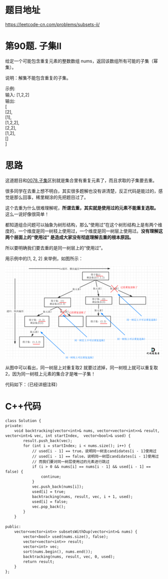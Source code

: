 # 题目地址 
https://leetcode-cn.com/problems/subsets-ii/

# 第90题. 子集II

给定一个可能包含重复元素的整数数组 nums，返回该数组所有可能的子集（幂集）。

说明：解集不能包含重复的子集。

示例:   
输入: [1,2,2]  
输出:  
[  
  [2],  
  [1],  
  [1,2,2],  
  [2,2],  
  [1,2],  
  []  
]  


# 思路 

这道题目和[0078.子集](https://github.com/youngyangyang04/leetcode/blob/master/problems/0078.子集.md)区别就是集合里有重复元素了，而且求取的子集要去重。

很多同学在去重上想不明白，其实很多题解也没有讲清楚，反正代码是能过的，感觉是那么回事，稀里糊涂的先把题目过了。

这个去重为什么很难理解呢，**所谓去重，其实就是使用过的元素不能重复选取。** 这么一说好像很简单！

都知道组合问题可以抽象为树形结构，那么“使用过”在这个树形结构上是有两个维度的，一个维度是同一树枝上使用过，一个维度是同一树层上使用过。**没有理解这两个层面上的“使用过” 是造成大家没有彻底理解去重的根本原因。**

所以要明确我们要去重的是同一树层上的“使用过”。

用示例中的[1, 2, 2] 来举例，如图所示：

<img src='../pics/90.子集II.png' width=600> </img></div>

从图中可以看出，同一树层上对重复取2 就要过滤掉，同一树枝上就可以重复取2，因为同一树枝上元素的集合才是唯一子集！

代码如下：（已经详细注释）

# C++代码

```
class Solution {
private:
    void backtracking(vector<int>& nums, vector<vector<int>>& result, vector<int>& vec, int startIndex,  vector<bool>& used) {
        result.push_back(vec);
        for (int i = startIndex; i < nums.size(); i++) {
            // used[i - 1] == true，说明同一树支candidates[i - 1]使用过 
            // used[i - 1] == false，说明同一树层candidates[i - 1]使用过
            // 而我们要对同一树层使用过的元素进行跳过
            if (i > 0 && nums[i] == nums[i - 1] && used[i - 1] == false) { 
                continue;
            }
            vec.push_back(nums[i]);
            used[i] = true;
            backtracking(nums, result, vec, i + 1, used);
            used[i] = false;
            vec.pop_back();
        }
    }

public:
    vector<vector<int>> subsetsWithDup(vector<int>& nums) {
        vector<bool> used(nums.size(), false);
        vector<vector<int>> result;
        vector<int> vec;
        sort(nums.begin(), nums.end());
        backtracking(nums, result, vec, 0, used);
        return result;
    }
};
```
